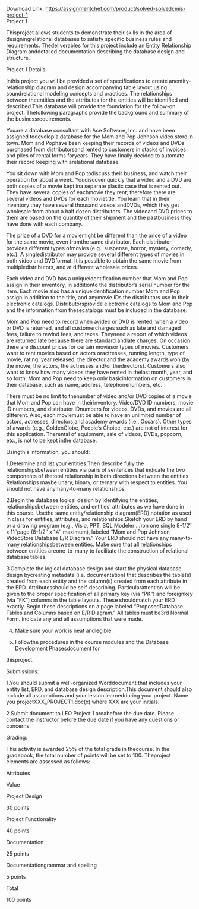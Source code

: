 Download Link: https://assignmentchef.com/product/solved-solvedcmis-project-1
<br>
Project 1

Thisproject allows students to demonstrate their skills in the area of designingrelational databases to satisfy specific business rules and requirements. Thedeliverables for this project include an Entity Relationship Diagram anddetailed documentation describing the database design and structure.

Project 1 Details:

Inthis project you will be provided a set of specifications to create anentity-relationship diagram and design accompanying table layout using soundrelational modeling concepts and practices. The relationships between theentities and the attributes for the entities will be identified and described.This database will provide the foundation for the follow-on project. Thefollowing paragraphs provide the background and summary of the businessrequirements.

Youare a database consultant with Ace Software, Inc. and have been assigned todevelop a database for the Mom and Pop Johnson video store in town. Mom and Pophave been keeping their records of videos and DVDs purchased from distributorsand rented to customers in stacks of invoices and piles of rental forms foryears. They have finally decided to automate their record keeping with arelational database.

You sit down with Mom and Pop todiscuss their business, and watch their operation for about a week. Youdiscover quickly that a video and a DVD are both copies of a movie kept ina separate plastic case that is rented out. They have several copies of eachmovie they rent; therefore there are several videos and DVDs for each movietitle. You learn that in their inventory they have several thousand videos andDVDs, which they get wholesale from about a half dozen distributors. The videoand DVD prices to them are based on the quantity of their shipment and the pastbusiness they have done with each company.

The price of a DVD for a moviemight be different than the price of a video for the same movie, even fromthe same distributor. Each distributor provides different types ofmovies (e.g., suspense, horror, mystery, comedy, etc.). A singledistributor may provide several different types of movies in both video and DVDformat. It is possible to obtain the same movie from multipledistributors, and at different wholesale prices.

Each video and DVD has a uniqueidentification number that Mom and Pop assign in their inventory, in additionto the distributor’s serial number for the item. Each movie also has a uniqueidentification number Mom and Pop assign in addition to the title, and anymovie IDs the distributors use in their electronic catalogs. Distributorsprovide electronic catalogs to Mom and Pop and the information from thesecatalogs must be included in the database.

Mom and Pop need to record when avideo or DVD is rented, when a video or DVD is returned, and all customercharges such as late and damaged fees, failure to rewind fees, and taxes. Theyneed a report of which videos are returned late because there are standard andlate charges. On occasion there are discount prices for certain moviesor types of movies. Customers want to rent movies based on actors oractresses, running length, type of movie, rating, year released, the director,and the academy awards won (by the movie, the actors, the actresses and/or thedirectors). Customers also want to know how many videos they have rented in thelast month, year, and so forth. Mom and Pop need to keep only basicinformation on customers in their database, such as name, address, telephonenumbers, etc.

There must be no limit to thenumber of video and/or DVD copies of a movie that Mom and Pop can have in theirinventory. Video/DVD ID numbers, movie ID numbers, and distributor IDnumbers for videos, DVDs, and movies are all different. Also, each moviemust be able to have an unlimited number of actors, actresses, directors,and academy awards (i.e., Oscars). Other types of awards (e.g., GoldenGlobe, People’s Choice, etc.) are not of interest for this application. Therental of equipment, sale of videos, DVDs, popcorn, etc., is not to be kept inthe database.

Usingthis information, you should:

1.Determine and list your entities.Then describe fully the relationshipsbetween entities via pairs of sentences that indicate the two components of thetotal relationship in both directions between the entities. Relationships maybe unary, binary, or ternary with respect to entities. You should not have anymany-to-many relationships.

2.Begin the database logical design by identifying the entities, relationshipsbetween entities, and entities’ attributes as we have done in this course. Usethe same entity/relationship diagram(ERD) notation as used in class for entities, attributes, and relationships.Sketch your ERD by hand or a drawing program (e.g., Visio, PPT, SQL Modeler …)on one single 8-1/2″ x 11″page (8-1/2″ x 14″ maximum), labeled “Mom and Pop Johnson VideoStore Database E/R Diagram.” Your ERD should not have any many-to-many relationshipsbetween entities. Make sure that all relationships between entities areone-to-many to facilitate the construction of relational database tables.

3.Complete the logical database design and start the physical database design bycreating metadata (i.e. documentation) that describes the table(s) created from each entity and the column(s) created from each attribute in the ERD. Attributesshould be self-describing. Particularattention will be given to the proper specification of all primary key (via “PK”) and foreignkey (via “FK”) columns in the table layouts. These shouldmatch your ERD exactly. Begin these descriptions on a page labeled “ProposedDatabase Tables and Columns based on E/R Diagram.” All tables must be3rd Normal Form. Indicate any and all assumptions that were made.

4. Make sure your work is neat andlegible.

5. Followthe procedures in the course modules and the Database Development Phasesdocument for

thisproject.

Submissions:

1.You should submit a well-organized Worddocument that includes your entity list, ERD, and database design description.This document should also include all assumptions and your lesson learnedduring your project. Name you projectXXX_PROJECT1.doc(x) where XXX are your initials.

2.Submit document to LEO Project 1 areabefore the due date. Please contact the instructor before the due date if you have any questions or concerns.

Grading:

This activity is awarded 25% of the total grade in thecourse. In the gradebook, the total number of points will be set to 100. Theproject elements are assessed as follows:

Attributes

Value

Project Design

30 points

Project Functionality

40 points

Documentation

25 points

Documentationgrammar and spelling

5 points

Total

100 points